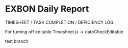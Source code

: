 # EXBON Daily Report

TIMESHEET / TASK COMPLETION / DEFICIENCY LOG

For turning off editable
Timesheet.js -> dateCheckEditable

test branch

